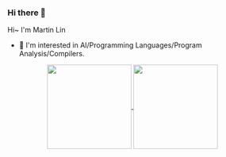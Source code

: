 ### Hi there 👋

<!--
**MartinLwx/MartinLwx** is a ✨ _special_ ✨ repository because its `README.md` (this file) appears on your GitHub profile.



- 🔭 I’m currently working on ...
- 🌱 I’m currently learning ...
- 👯 I’m looking to collaborate on ...
- 🤔 I’m looking for help with ...
- 💬 Ask me about ...
- 📫 How to reach me: ...
- 😄 Pronouns: ...
- ⚡ Fun fact: ...
-->

Hi~ I'm Martin Lin
- 🧐 I'm interested in AI/Programming Languages/Program Analysis/Compilers.

<div align="center">
<a href="https://github.com/anuraghazra/github-readme-stats">
  <img height="170px" align="center" src="https://github-readme-stats.vercel.app/api?username=MartinLwx&show_icons=true&theme=transparent" />
</a>
<a height="170px" href="https://github.com/anuraghazra/github-readme-stats">
  <img height="170px" align="center" src="https://github-readme-stats.vercel.app/api/top-langs/?username=MartinLwx&layout=compact&langs_count=8&theme=transparent&size_weight=0.5&count_weight=0.5&exclude_repo=martinlwx.github.io" />
</a>
</div>
